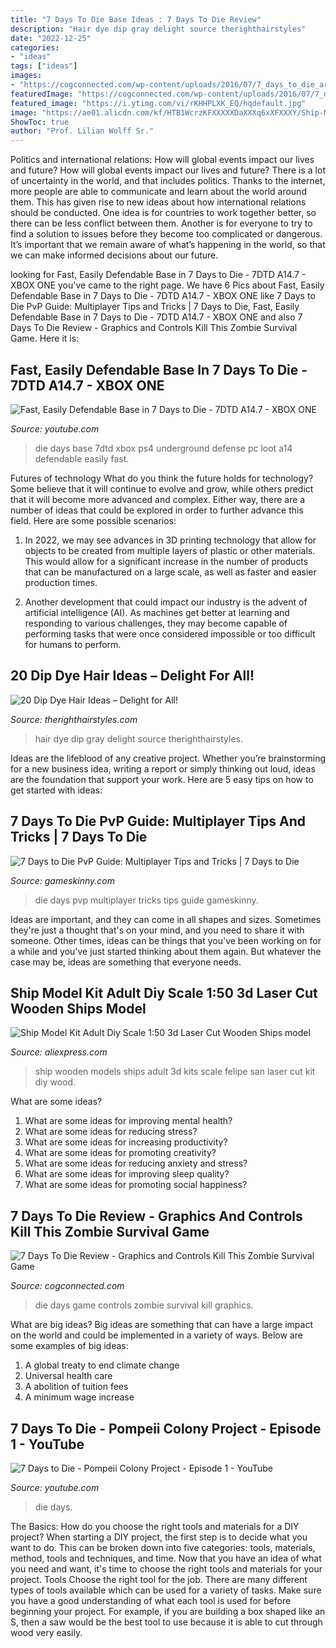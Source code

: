 ```yaml
---
title: "7 Days To Die Base Ideas : 7 Days To Die Review"
description: "Hair dye dip gray delight source therighthairstyles"
date: "2022-12-25"
categories:
- "ideas"
tags: ["ideas"]
images:
- "https://cogconnected.com/wp-content/uploads/2016/07/7_days_to_die_art.jpg"
featuredImage: "https://cogconnected.com/wp-content/uploads/2016/07/7_days_to_die_art.jpg"
featured_image: "https://i.ytimg.com/vi/rKHHPLXK_EQ/hqdefault.jpg"
image: "https://ae01.alicdn.com/kf/HTB1WcrzKFXXXXXDaXXXq6xXFXXXY/Ship-Model-Kit-Adult-Diy-Scale-1-50-3d-Laser-Cut-Wooden-Ships-model-Kids-Models.jpg"
ShowToc: true
author: "Prof. Lilian Wolff Sr."
---
```



Politics and international relations: How will global events impact our lives and future?
How will global events impact our lives and future? There is a lot of uncertainty in the world, and that includes politics. Thanks to the internet, more people are able to communicate and learn about the world around them. This has given rise to new ideas about how international relations should be conducted. 
One idea is for countries to work together better, so there can be less conflict between them. Another is for everyone to try to find a solution to issues before they become too complicated or dangerous. It’s important that we remain aware of what’s happening in the world, so that we can make informed decisions about our future.

	

		
looking for Fast, Easily Defendable Base in 7 Days to Die - 7DTD A14.7 - XBOX ONE you've came to the right page. We have 6 Pics about Fast, Easily Defendable Base in 7 Days to Die - 7DTD A14.7 - XBOX ONE like 7 Days to Die PvP Guide: Multiplayer Tips and Tricks | 7 Days to Die, Fast, Easily Defendable Base in 7 Days to Die - 7DTD A14.7 - XBOX ONE and also 7 Days To Die Review - Graphics and Controls Kill This Zombie Survival Game. Here it is:
		
    
## Fast, Easily Defendable Base In 7 Days To Die - 7DTD A14.7 - XBOX ONE

<img loading=lazy src="https://i.ytimg.com/vi/iVoeVgs5Rss/maxresdefault.jpg" onerror="this.onerror=null;this.src='https://tse4.mm.bing.net/th?id=OIP.Hv7RIQSaGRYqgb9cC2S5kgHaEK&amp;pid=15.1';" alt="Fast, Easily Defendable Base in 7 Days to Die - 7DTD A14.7 - XBOX ONE">

_Source: youtube.com_

>die days base 7dtd xbox ps4 underground defense pc loot a14 defendable easily fast. 

	

Futures of technology
What do you think the future holds for technology? Some believe that it will continue to evolve and grow, while others predict that it will become more advanced and complex. Either way, there are a number of ideas that could be explored in order to further advance this field. Here are some possible scenarios:
1) In 2022, we may see advances in 3D printing technology that allow for objects to be created from multiple layers of plastic or other materials. This would allow for a significant increase in the number of products that can be manufactured on a large scale, as well as faster and easier production times.

2) Another development that could impact our industry is the advent of artificial intelligence (AI). As machines get better at learning and responding to various challenges, they may become capable of performing tasks that were once considered impossible or too difficult for humans to perform.

    
## 20 Dip Dye Hair Ideas – Delight For All!

<img loading=lazy src="https://i1.wp.com/therighthairstyles.com/wp-content/uploads/2016/07/6-gray-hair-with-green-dip-dye.jpg?resize=500%2C604&amp;ssl=1" onerror="this.onerror=null;this.src='https://tse2.mm.bing.net/th?id=OIP.loVrKJ0FXuxnFMmUjPJPzwHaI8&amp;pid=15.1';" alt="20 Dip Dye Hair Ideas – Delight for All!">

_Source: therighthairstyles.com_

>hair dye dip gray delight source therighthairstyles. 

	

Ideas are the lifeblood of any creative project. Whether you’re brainstorming for a new business idea, writing a report or simply thinking out loud, ideas are the foundation that support your work. Here are 5 easy tips on how to get started with ideas: 

    
## 7 Days To Die PvP Guide: Multiplayer Tips And Tricks | 7 Days To Die

<img loading=lazy src="https://res.cloudinary.com/lmn/image/upload/c_limit,h_360,w_640/e_sharpen:100/f_auto,fl_lossy,q_auto/v1/gameskinnyc/f/n/g/fngdjkf-4a49b.jpg" onerror="this.onerror=null;this.src='https://tse2.mm.bing.net/th?id=OIP.SfUh7KmQsiNtOhj0JDJPUgHaEK&amp;pid=15.1';" alt="7 Days to Die PvP Guide: Multiplayer Tips and Tricks | 7 Days to Die">

_Source: gameskinny.com_

>die days pvp multiplayer tricks tips guide gameskinny. 

	

Ideas are important, and they can come in all shapes and sizes. Sometimes they're just a thought that's on your mind, and you need to share it with someone. Other times, ideas can be things that you've been working on for a while and you've just started thinking about them again. But whatever the case may be, ideas are something that everyone needs.

    
## Ship Model Kit Adult Diy Scale 1:50 3d Laser Cut Wooden Ships Model

<img loading=lazy src="https://ae01.alicdn.com/kf/HTB1WcrzKFXXXXXDaXXXq6xXFXXXY/Ship-Model-Kit-Adult-Diy-Scale-1-50-3d-Laser-Cut-Wooden-Ships-model-Kids-Models.jpg" onerror="this.onerror=null;this.src='https://tse2.mm.bing.net/th?id=OIP.xtRl4ru8RC8hrAzxnkzajwHaHa&amp;pid=15.1';" alt="Ship Model Kit Adult Diy Scale 1:50 3d Laser Cut Wooden Ships model">

_Source: aliexpress.com_

>ship wooden models ships adult 3d kits scale felipe san laser cut kit diy wood. 

	

What are some ideas?
1. What are some ideas for improving mental health? 
2. What are some ideas for reducing stress? 
3. What are some ideas for increasing productivity? 
4. What are some ideas for promoting creativity?
5. What are some ideas for reducing anxiety and stress? 
6. What are some ideas for improving sleep quality?
7. What are some ideas for promoting social happiness?

    
## 7 Days To Die Review - Graphics And Controls Kill This Zombie Survival Game

<img loading=lazy src="https://cogconnected.com/wp-content/uploads/2016/07/7_days_to_die_art.jpg" onerror="this.onerror=null;this.src='https://tse3.mm.bing.net/th?id=OIP.kBEnlWH-yjF91FW0rsda7AHaHa&amp;pid=15.1';" alt="7 Days To Die Review - Graphics and Controls Kill This Zombie Survival Game">

_Source: cogconnected.com_

>die days game controls zombie survival kill graphics. 

	

What are big ideas?
Big ideas are something that can have a large impact on the world and could be implemented in a variety of ways. Below are some examples of big ideas: 
1. A global treaty to end climate change 
2. Universal health care 
3. A abolition of tuition fees 
4. A minimum wage increase 

    
## 7 Days To Die - Pompeii Colony Project - Episode 1 - YouTube

<img loading=lazy src="https://i.ytimg.com/vi/rKHHPLXK_EQ/hqdefault.jpg" onerror="this.onerror=null;this.src='https://tse4.mm.bing.net/th?id=OIP.yoEPjNBrAXRRVq_YS3BzSwHaFj&amp;pid=15.1';" alt="7 Days to Die - Pompeii Colony Project - Episode 1 - YouTube">

_Source: youtube.com_

>die days. 

	

The Basics: How do you choose the right tools and materials for a DIY project?
When starting a DIY project, the first step is to decide what you want to do. This can be broken down into five categories: tools, materials, method, tools and techniques, and time. Now that you have an idea of what you need and want, it's time to choose the right tools and materials for your project.
Tools
Choose the right tool for the job. There are many different types of tools available which can be used for a variety of tasks. Make sure you have a good understanding of what each tool is used for before beginning your project. For example, if you are building a box shaped like an S, then a saw would be the best tool to use because it is able to cut through wood very easily.

